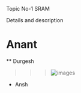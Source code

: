 Topic No-1 SRAM 

Details and description 

# Anant 
** Durgesh

>>> ![images](https://github.com/user-attachments/assets/d74a0307-f69d-4bcf-93b1-21291c8498dd)

+ Ansh




